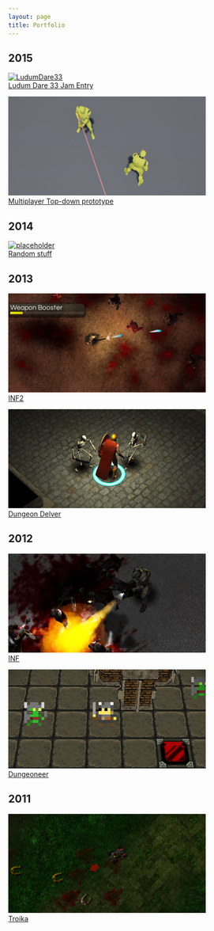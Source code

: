 ```yaml
---
layout: page
title: Portfolio
---
```


## 2015
[![LudumDare33](http://placehold.it/400x200)<br/>Ludum Dare 33 Jam Entry](/portfolio/)

[![UE4 Top Down](/public/images/ue4td.png)<br/>Multiplayer Top-down prototype](/portfolio/ue4td)

## 2014
[![placeholder](http://placehold.it/400x200 "Medium example image")<br/>Random stuff]()

## 2013
[![INF2](/public/images/inf2.png "Another top-down shooter?")<br/>INF2](/portfolio/inf2)

[![Dungeon Delver](/public/images/fypdungeondelver.png "Hey I recognize those models")<br/>Dungeon Delver](/portfolio/dungeondelver)

## 2012
[![INF](/public/images/inf.png "INF")<br/>INF](/portfolio/inf)

[![Dungeoneer](/public/images/dungeoneer.png "Dungeoneer")<br/>Dungeoneer](/portfolio/dungeoneer)

## 2011
[![Troika](/public/images/troika.png "Troika")<br/>Troika](/portfolio/troika)
